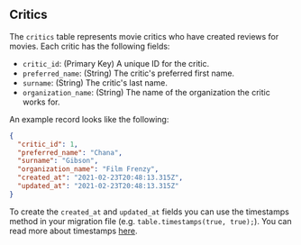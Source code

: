 ## Critics

The `critics` table represents movie critics who have created reviews for movies. Each critic has the following fields:

- `critic_id`: (Primary Key) A unique ID for the critic.
- `preferred_name`: (String) The critic's preferred first name.
- `surname`: (String) The critic's last name.
- `organization_name`: (String) The name of the organization the critic works for.


An example record looks like the following:

```json
{
  "critic_id": 1,
  "preferred_name": "Chana",
  "surname": "Gibson",
  "organization_name": "Film Frenzy",
  "created_at": "2021-02-23T20:48:13.315Z",
  "updated_at": "2021-02-23T20:48:13.315Z"
}
```
To create the `created_at` and `updated_at` fields you can use the timestamps method in your migration file (e.g. `table.timestamps(true, true);`). You can read more about timestamps [here](https://knexjs.org/#Schema-timestamps).

